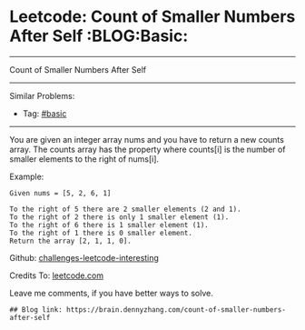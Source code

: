 # Leetcode: Count of Smaller Numbers After Self     :BLOG:Basic:


---

Count of Smaller Numbers After Self  

---

Similar Problems:  
-   Tag: [#basic](https://brain.dennyzhang.com/tag/basic)

---

You are given an integer array nums and you have to return a new counts array. The counts array has the property where counts[i] is the number of smaller elements to the right of nums[i].  

Example:  

    Given nums = [5, 2, 6, 1]
    
    To the right of 5 there are 2 smaller elements (2 and 1).
    To the right of 2 there is only 1 smaller element (1).
    To the right of 6 there is 1 smaller element (1).
    To the right of 1 there is 0 smaller element.
    Return the array [2, 1, 1, 0].

Github: [challenges-leetcode-interesting](https://github.com/DennyZhang/challenges-leetcode-interesting/tree/master/count-of-smaller-numbers-after-self)  

Credits To: [leetcode.com](https://leetcode.com/problems/count-of-smaller-numbers-after-self/description/)  

Leave me comments, if you have better ways to solve.  

    ## Blog link: https://brain.dennyzhang.com/count-of-smaller-numbers-after-self